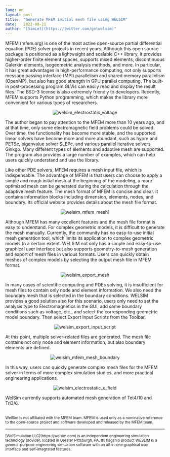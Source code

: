```yaml
---
lang: en
layout: post
title:  "Generate MFEM initial mesh file using WELSIM"
date:   2022-08-21
author: "[SimLet](https://twitter.com/getwelsim)"
---
```



MFEM (mfem.org) is one of the most active open-source partial differential equation (PDE) solver projects in recent years. Although this open source package is positioned as a lightweight and scalable C++ library, it provides higher-order finite element spaces, supports mixed elements, discontinuous Galerkin elements, isogeometric analysis methods, and more. In particular, it has great advantages in high-performance computing, not only supports message passing interface (MPI) parallelism and shared memory parallelism (OpenMP), but also has good strength in GPU parallel computing. The built-in post-processing program GLVis can easily read and display the result files. The BSD-3 license is also extremely friendly to developers. Recently, MFEM supports Python programming, which makes the library more convenient for various types of researchers.

<p align="center">
  <img src="\assets\blog\mfem_electromangetics_results.png" alt="welsim_electrostatic_voltage" />
</p>


The author began to pay attention to the MFEM more than 10 years ago, and at that time, only some electromagnetic field problems could be solved. Over time, the functionality has become more stable, and the supported linear solvers have become more and more abundant, such as hypre and PETSc, eigenvalue solver SLEPc, and various parallel iterative solvers Ginkgo. Many different types of elements and adaptive mesh are supported. The program also provides a large number of examples, which can help users quickly understand and use the library.


Like other PDE solvers, MFEM requires a mesh input file, which is indispensable. The advantage of MFEM is that users can choose to apply a simple and rough initial mesh at the beginning of the modeling, a more optimized mesh can be generated during the calculation through the adaptive mesh feature. The mesh format of MFEM is concise and clear. It contains information blocks including dimension, elements, nodes, and boundary. Its official website provides details about the mesh file format.

<p align="center">
  <img src="\assets\blog\mfem_mesh_file.png" alt="welsim_mfem_mesh1" />
</p>


Although MFEM has many excellent features and the mesh file format is easy to understand. For complex geometric models, it is difficult to generate the mesh manually. Currently, the community has no easy-to-use initial mesh generation tool, which limits its application to complex geometric models to a certain extent. WELSIM not only has a simple and easy-to-use graphical user interface but also supports geometry-to-mesh generation and export of mesh files in various formats. Users can quickly obtain meshes of complex models by selecting the output mesh file in MFEM format.

<p align="center">
  <img src="\assets\blog\export_mesh.png" alt="welsim_export_mesh" />
</p>


In many cases of scientific computing and PDEs solving, it is insufficient for mesh files to contain only node and element information. We also need the boundary mesh that is selected in the boundary conditions. WELSIM provides a good solution also for this scenario, users only need to set the analysis type to Electromagnetics in the GUI, add some boundary conditions such as voltage, etc., and select the corresponding geometric model boundary. Then select Export Input Scripts from the Toolbar.

<p align="center">
  <img src="\assets\blog\export_input_script.png" alt="welsim_export_input_script" />
</p>

At this point, multiple solver-related files are generated. The mesh file contains not only node and element information, but also boundary elements are defined.

<p align="center">
  <img src="\assets\blog\mfem_mesh_with_bounary.png" alt="welsim_mfem_mesh_boundary" />
</p>


In this way, users can quickly generate complex mesh files for the MFEM solver in terms of more complex simulation studies, and more practical engineering applications.

<p align="center">
  <img src="\assets\blog\mfem_electromangetics_results_e_field.png" alt="welsim_electrostatic_e_field" />
</p>


WelSim currently supports automated mesh generation of Tet4/10 and Tri3/6.

<br>

<small>
WelSim is not affiliated with the MFEM team. MFEM is used only as a nominative reference to the open-source project and software developed and released by the MFEM team.
</small>


******

<small>
[WelSimulation LLC](https://welsim.com) is an independent engineering simulation technology provider, located in Greater Pittsburgh, PA. Its flagship product WESLIM is a general-purpose engineering simulation software with an all-in-one graphical user interface and self-integrated features.
</small>
